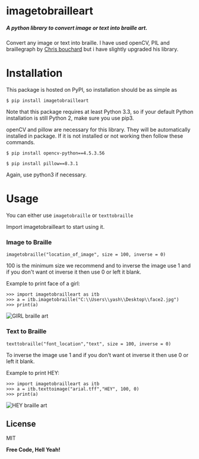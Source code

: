 # imagetobrailleart

##### A python library to convert image or text into braille art.

Convert any image or text into braille. I have used openCV, PIL and braillegraph by  [Chris bouchard] but i have slightly upgraded his library.

# Installation

This package is hosted on PyPI, so installation should be as simple as
```
$ pip install imagetobrailleart
```
Note that this package requires at least Python 3.3, so if your default Python installation is still Python 2, make sure you use pip3.

openCV and pillow are necessary for this library. They will be automatically installed in package. If it is not installed or not working then follow these commands.

```
$ pip install opencv-python==4.5.3.56
``` 

```
$ pip install pillow==8.3.1
``` 

Again, use python3 if necessary.

# Usage

You can either use ```imagetobraille``` or ```texttobraille```

Import imagetobrailleart to start using it.

### Image to Braille

```
imagetobraille("location_of_image", size = 100, inverse = 0)
```
100 is the minimum size we recommend and to inverse the image use 1 and if you don't want ot inverse it then use 0 or left it blank.

Example to print face of a girl:
```
>>> import imagetobrailleart as itb
>>> a = itb.imagetobraille("C:\\Users\\yash\\Desktop\\face2.jpg") 
>>> print(a)
```
![GIRL braille art](https://i.imgur.com/XYxyM7b.png)

### Text to Braille

```
texttobraille("font_location","text", size = 100, inverse = 0)
```
To inverse the image use 1 and if you don't want ot inverse it then use 0 or left it blank.

Example to print HEY:
```
>>> import imagetobrailleart as itb
>>> a = itb.texttoimage("arial.tff","HEY", 100, 0)
>>> print(a)
```
![HEY braille art](https://i.imgur.com/FmcX7lM.png)

## License

MIT

**Free Code, Hell Yeah!**

[//]: # (These are reference links used in the body of this note and get stripped out when the markdown processor does its job. There is no need to format nicely because it shouldn't be seen. Thanks SO - http://stackoverflow.com/questions/4823468/store-comments-in-markdown-syntax)

   [Chris bouchard]: <https://github.com/chrisbouchard/braillegraph>